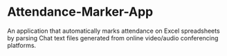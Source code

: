 # Attendance-Marker-App
An application that automatically marks attendance on Excel spreadsheets by parsing Chat text files generated from online video/audio conferencing platforms.
